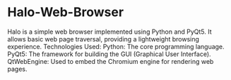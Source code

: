 # Halo-Web-Browser
Halo is a simple web browser implemented using Python and PyQt5. It allows basic web page traversal, providing a lightweight browsing experience. 
Technologies Used: 
Python: The core programming language. 
PyQt5: The framework for building the GUI (Graphical User Interface).
QtWebEngine: Used to embed the Chromium engine for rendering web pages.
